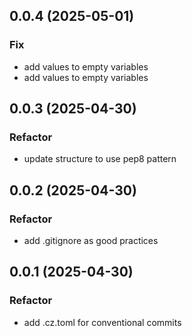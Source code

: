 ## 0.0.4 (2025-05-01)

### Fix

- add values to empty variables
- add values to empty variables

## 0.0.3 (2025-04-30)

### Refactor

- update structure to use pep8 pattern

## 0.0.2 (2025-04-30)

### Refactor

- add .gitignore as good practices

## 0.0.1 (2025-04-30)

### Refactor

- add .cz.toml for conventional commits
